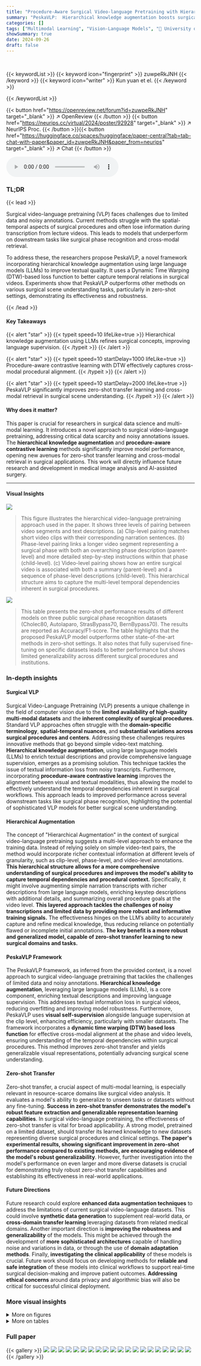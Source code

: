 ```yaml
---
title: "Procedure-Aware Surgical Video-language Pretraining with Hierarchical Knowledge Augmentation"
summary: "PeskaVLP:  Hierarchical knowledge augmentation boosts surgical video-language pretraining!"
categories: []
tags: ["Multimodal Learning", "Vision-Language Models", "🏢 University of Strasbourg",]
showSummary: true
date: 2024-09-26
draft: false
---
```


<br>

{{< keywordList >}}
{{< keyword icon="fingerprint" >}} zuwpeRkJNH {{< /keyword >}}
{{< keyword icon="writer" >}} Kun yuan et el. {{< /keyword >}}
 
{{< /keywordList >}}

{{< button href="https://openreview.net/forum?id=zuwpeRkJNH" target="_blank" >}}
↗ OpenReview
{{< /button >}}
{{< button href="https://neurips.cc/virtual/2024/poster/92928" target="_blank" >}}
↗ NeurIPS Proc.
{{< /button >}}{{< button href="https://huggingface.co/spaces/huggingface/paper-central?tab=tab-chat-with-paper&paper_id=zuwpeRkJNH&paper_from=neurips" target="_blank" >}}
↗ Chat
{{< /button >}}



<audio controls>
    <source src="https://ai-paper-reviewer.com/zuwpeRkJNH/podcast.wav" type="audio/wav">
    Your browser does not support the audio element.
</audio>


### TL;DR


{{< lead >}}

Surgical video-language pretraining (VLP) faces challenges due to limited data and noisy annotations.  Current methods struggle with the spatial-temporal aspects of surgical procedures and often lose information during transcription from lecture videos.  This leads to models that underperform on downstream tasks like surgical phase recognition and cross-modal retrieval. 



To address these, the researchers propose PeskaVLP, a novel framework incorporating hierarchical knowledge augmentation using large language models (LLMs) to improve textual quality.  It uses a Dynamic Time Warping (DTW)-based loss function to better capture temporal relations in surgical videos.  Experiments show that PeskaVLP outperforms other methods on various surgical scene understanding tasks, particularly in zero-shot settings, demonstrating its effectiveness and robustness.

{{< /lead >}}


#### Key Takeaways

{{< alert "star" >}}
{{< typeit speed=10 lifeLike=true >}} Hierarchical knowledge augmentation using LLMs refines surgical concepts, improving language supervision. {{< /typeit >}}
{{< /alert >}}

{{< alert "star" >}}
{{< typeit speed=10 startDelay=1000 lifeLike=true >}} Procedure-aware contrastive learning with DTW effectively captures cross-modal procedural alignment. {{< /typeit >}}
{{< /alert >}}

{{< alert "star" >}}
{{< typeit speed=10 startDelay=2000 lifeLike=true >}} PeskaVLP significantly improves zero-shot transfer learning and cross-modal retrieval in surgical scene understanding. {{< /typeit >}}
{{< /alert >}}

#### Why does it matter?
This paper is crucial for researchers in surgical data science and multi-modal learning. It introduces a novel approach to surgical video-language pretraining, addressing critical data scarcity and noisy annotations issues.  The **hierarchical knowledge augmentation** and **procedure-aware contrastive learning** methods significantly improve model performance, opening new avenues for zero-shot transfer learning and cross-modal retrieval in surgical applications. This work will directly influence future research and development in medical image analysis and AI-assisted surgery.

------
#### Visual Insights



![](https://ai-paper-reviewer.com/zuwpeRkJNH/figures_1_1.jpg)

> This figure illustrates the hierarchical video-language pretraining approach used in the paper.  It shows three levels of pairing between video segments and text descriptions.  (a) Clip-level pairing matches short video clips with their corresponding narration sentences. (b) Phase-level pairing links a longer video segment representing a surgical phase with both an overarching phase description (parent-level) and more detailed step-by-step instructions within that phase (child-level).  (c) Video-level pairing shows how an entire surgical video is associated with both a summary (parent-level) and a sequence of phase-level descriptions (child-level). This hierarchical structure aims to capture the multi-level temporal dependencies inherent in surgical procedures.





![](https://ai-paper-reviewer.com/zuwpeRkJNH/tables_6_1.jpg)

> This table presents the zero-shot performance results of different models on three public surgical phase recognition datasets (Cholec80, Autolaparo, StrasBypass70, BernBypass70).  The results are reported as Accuracy/F1-score.  The table highlights that the proposed PeskaVLP model outperforms other state-of-the-art methods in zero-shot settings.  It also notes that fully supervised fine-tuning on specific datasets leads to better performance but shows limited generalizability across different surgical procedures and institutions.





### In-depth insights


#### Surgical VLP
Surgical Video-Language Pretraining (VLP) presents a unique challenge in the field of computer vision due to the **limited availability of high-quality multi-modal datasets** and the **inherent complexity of surgical procedures**.  Standard VLP approaches often struggle with the **domain-specific terminology**, **spatial-temporal nuances**, and **substantial variations across surgical procedures and centers**. Addressing these challenges requires innovative methods that go beyond simple video-text matching.  **Hierarchical knowledge augmentation**, using large language models (LLMs) to enrich textual descriptions and provide comprehensive language supervision, emerges as a promising solution. This technique tackles the issue of textual information loss from noisy transcripts.  Furthermore, incorporating **procedure-aware contrastive learning** improves the alignment between visual and textual modalities, thus allowing the model to effectively understand the temporal dependencies inherent in surgical workflows. This approach leads to improved performance across several downstream tasks like surgical phase recognition, highlighting the potential of sophisticated VLP models for better surgical scene understanding.

#### Hierarchical Augmentation
The concept of "Hierarchical Augmentation" in the context of surgical video-language pretraining suggests a multi-level approach to enhance the training data.  Instead of relying solely on simple video-text pairs, the method would incorporate richer contextual information at different levels of granularity, such as clip-level, phase-level, and video-level annotations. **This hierarchical structure allows for a more comprehensive understanding of surgical procedures and improves the model's ability to capture temporal dependencies and procedural context.**  Specifically, it might involve augmenting simple narration transcripts with richer descriptions from large language models, enriching keystep descriptions with additional details, and summarizing overall procedure goals at the video level. **This layered approach tackles the challenges of noisy transcriptions and limited data by providing more robust and informative training signals.** The effectiveness hinges on the LLM’s ability to accurately capture and refine medical knowledge, thus reducing reliance on potentially flawed or incomplete initial annotations.  **The key benefit is a more robust and generalized model, capable of zero-shot transfer learning to new surgical domains and tasks.**

#### PeskaVLP Framework
The PeskaVLP framework, as inferred from the provided context, is a novel approach to surgical video-language pretraining that tackles the challenges of limited data and noisy annotations.  **Hierarchical knowledge augmentation**, leveraging large language models (LLMs), is a core component, enriching textual descriptions and improving language supervision. This addresses textual information loss in surgical videos, reducing overfitting and improving model robustness.  Furthermore, PeskaVLP uses **visual self-supervision** alongside language supervision at the clip level, enhancing efficiency, particularly with smaller datasets.  The framework incorporates a **dynamic time warping (DTW) based loss function** for effective cross-modal alignment at the phase and video levels, ensuring understanding of the temporal dependencies within surgical procedures.  This method improves zero-shot transfer and yields generalizable visual representations, potentially advancing surgical scene understanding.

#### Zero-shot Transfer
Zero-shot transfer, a crucial aspect of multi-modal learning, is especially relevant in resource-scarce domains like surgical video analysis.  It evaluates a model's ability to generalize to unseen tasks or datasets without any fine-tuning.  **Success in zero-shot transfer demonstrates the model's robust feature extraction and generalizable representation learning capabilities**. In surgical video-language pretraining, the effectiveness of zero-shot transfer is vital for broad applicability.  A strong model, pretrained on a limited dataset, should transfer its learned knowledge to new datasets representing diverse surgical procedures and clinical settings.  **The paper's experimental results, showing significant improvement in zero-shot performance compared to existing methods, are encouraging evidence of the model's robust generalizability**. However, further investigation into the model's performance on even larger and more diverse datasets is crucial for demonstrating truly robust zero-shot transfer capabilities and establishing its effectiveness in real-world applications.

#### Future Directions
Future research could explore **enhanced data augmentation techniques** to address the limitations of current surgical video-language datasets.  This could involve **synthetic data generation** to supplement real-world data, or **cross-domain transfer learning** leveraging datasets from related medical domains.  Another important direction is **improving the robustness and generalizability** of the models.  This might be achieved through the development of **more sophisticated architectures** capable of handling noise and variations in data, or through the use of **domain adaptation methods**. Finally, **investigating the clinical applicability** of these models is crucial. Future work should focus on developing methods for **reliable and safe integration** of these models into clinical workflows to support real-time surgical decision-making and improve patient outcomes.  **Addressing ethical concerns** around data privacy and algorithmic bias will also be critical for successful clinical deployment.


### More visual insights

<details>
<summary>More on figures
</summary>


![](https://ai-paper-reviewer.com/zuwpeRkJNH/figures_3_1.jpg)

> This figure illustrates the hierarchical video-language pretraining approach used in the PeskaVLP framework.  It shows how video clips are paired with text at three levels: clip-level (short video segments paired with short descriptions), phase-level (longer segments paired with descriptions of a surgical phase), and video-level (entire video paired with a summary). The hierarchical structure helps the model learn temporal relationships and understand the overall surgical procedure.


![](https://ai-paper-reviewer.com/zuwpeRkJNH/figures_4_1.jpg)

> This figure illustrates the PeskaVLP framework's pretraining pipeline across three hierarchical levels: clip, phase, and video.  Clip-level pretraining uses contrastive learning with both language supervision (matching video clips to their narration texts) and visual self-supervision (maximizing similarity between two augmented views of the same clip). Phase and video-level pretraining use a procedure-aware contrastive learning approach which incorporates a Dynamic Time Warping (DTW) based loss function to account for temporal relationships between video frames and text sequences.  Hard negative samples are generated by reversing the temporal order of the text sequences, making the model learn the correct temporal alignment. This hierarchical approach is designed to efficiently learn multi-modal surgical representations from a relatively small dataset.


![](https://ai-paper-reviewer.com/zuwpeRkJNH/figures_19_1.jpg)

> This figure illustrates the PeskaVLP framework's hierarchical video-language pretraining process.  It shows three levels: clip-level, phase-level, and video-level.  Clip-level pretraining uses both language supervision (matching video clips with their narration texts) and visual self-supervision (maximizing similarity between two augmented views of the same clip). Phase- and video-level pretraining focus on procedure awareness, using a Dynamic Time Warping (DTW)-based loss function to align video frames and texts, considering their temporal order.  The figure visually represents the different components and connections within the framework, illustrating how the model learns multi-modal representations at multiple levels of detail.


![](https://ai-paper-reviewer.com/zuwpeRkJNH/figures_20_1.jpg)

> This figure illustrates the hierarchical video-language pretraining approach used in the PeskaVLP framework.  It shows how video clips are paired with multiple levels of textual descriptions. At the clip level, short video segments are paired with single sentences describing the action. At the phase level, longer video segments are paired with multiple sentences describing different key steps within a surgical phase. At the video level, the entire video is paired with a summary of the entire procedure. This hierarchical approach allows the model to learn both short-term and long-term temporal relationships between visual and textual information in surgical videos.


![](https://ai-paper-reviewer.com/zuwpeRkJNH/figures_20_2.jpg)

> This figure illustrates the hierarchical video-language pretraining approach used in the PeskaVLP framework.  It shows three levels of pairing: clip-level (short video segments paired with single sentences), phase-level (longer video segments paired with multiple sentences describing a phase of the procedure), and video-level (the entire video paired with a summary).  This hierarchical structure allows the model to learn relationships between visual information and text at different granularities, improving understanding of complex surgical procedures.


</details>




<details>
<summary>More on tables
</summary>


![](https://ai-paper-reviewer.com/zuwpeRkJNH/tables_7_1.jpg)
> This table presents the results of a zero-shot cross-modal retrieval experiment.  The experiment evaluated the ability of different models to retrieve relevant videos given text queries and vice-versa, at three different levels of granularity: clip-narration (short-term video-text pairs), phase-keystep (mid-term video-text pairs), and video-abstract (long-term video-text pairs). The Recall@N metric (where N=1,5,10) is reported, indicating the percentage of times the correct video or text was among the top N retrieved results.  The table highlights the best-performing model (PeskaVLP) across various retrieval tasks.

![](https://ai-paper-reviewer.com/zuwpeRkJNH/tables_8_1.jpg)
> This table presents the zero-shot performance of various models on three public surgical phase recognition datasets (Cholec80, Autolaparo, StrasBypass70, BernBypass70).  The results are reported as Accuracy and F1-Score.  The table highlights that PeskaVLP outperforms other methods, indicating its superior generalizability.  A comparison is also made with fully supervised state-of-the-art models which shows that while they perform well on their specific dataset, they lack generalizability.

![](https://ai-paper-reviewer.com/zuwpeRkJNH/tables_8_2.jpg)
> This table presents the results of an ablation study evaluating the impact of different components of the proposed PeskaVLP model on the performance of surgical phase recognition.  The ablation study varies the presence of knowledge augmentation, procedure-aware pretraining, and visual self-supervision at different levels (clip, phase, video).  The results, which are reported for 10% shot linear probing, show how each component contributes to the overall performance of the model.

![](https://ai-paper-reviewer.com/zuwpeRkJNH/tables_16_1.jpg)
> This table presents the results of zero-shot surgical phase recognition experiments on three public datasets (Cholec80, Autolaparo, and MultiBypass).  The accuracy and F1-score are reported for several models, including PeskaVLP and state-of-the-art fully supervised methods.  The table highlights PeskaVLP's superior performance and emphasizes the limited generalizability of fully supervised models when applied to different surgical procedures or centers.

![](https://ai-paper-reviewer.com/zuwpeRkJNH/tables_16_2.jpg)
> This table presents the zero-shot phase recognition results on three public datasets: Cholec80, Autolaparo, and MultiBypass140.  The accuracy and F1-score are reported for several models including TransVNet, ResNet50, MIL-NCE, CLIP, SurgVLP, and HecVL. The table highlights that PeskaVLP outperforms other methods across all three datasets, demonstrating its superior generalizability.  It also notes that while fully supervised fine-tuning achieves higher performance, it suffers from a lack of generalizability across different surgical procedures and institutions.

![](https://ai-paper-reviewer.com/zuwpeRkJNH/tables_17_1.jpg)
> This table presents the zero-shot phase recognition results on three public datasets: Cholec80, Autolaparo, and MultiBypass140.  The results compare PeskaVLP's performance against several other state-of-the-art models.  The table highlights PeskaVLP's superior performance and demonstrates the limited generalizability of fully supervised models fine-tuned on specific datasets. Accuracy and F1-Score are reported for each dataset.

![](https://ai-paper-reviewer.com/zuwpeRkJNH/tables_17_2.jpg)
> This table presents the zero-shot phase recognition performance of PeskaVLP and other state-of-the-art methods on three public surgical datasets: Cholec80, Autolaparo, and MultiBypass.  Zero-shot performance means the models were not fine-tuned on these specific datasets; instead, they leveraged knowledge learned during pre-training.  The results show that PeskaVLP achieves superior performance compared to other models across all three datasets.  It also highlights the limited generalizability of fully supervised fine-tuned models which perform well on their specific training datasets but generalize poorly to other procedures or institutions.

</details>




### Full paper

{{< gallery >}}
<img src="https://ai-paper-reviewer.com/zuwpeRkJNH/1.png" class="grid-w50 md:grid-w33 xl:grid-w25" />
<img src="https://ai-paper-reviewer.com/zuwpeRkJNH/2.png" class="grid-w50 md:grid-w33 xl:grid-w25" />
<img src="https://ai-paper-reviewer.com/zuwpeRkJNH/3.png" class="grid-w50 md:grid-w33 xl:grid-w25" />
<img src="https://ai-paper-reviewer.com/zuwpeRkJNH/4.png" class="grid-w50 md:grid-w33 xl:grid-w25" />
<img src="https://ai-paper-reviewer.com/zuwpeRkJNH/5.png" class="grid-w50 md:grid-w33 xl:grid-w25" />
<img src="https://ai-paper-reviewer.com/zuwpeRkJNH/6.png" class="grid-w50 md:grid-w33 xl:grid-w25" />
<img src="https://ai-paper-reviewer.com/zuwpeRkJNH/7.png" class="grid-w50 md:grid-w33 xl:grid-w25" />
<img src="https://ai-paper-reviewer.com/zuwpeRkJNH/8.png" class="grid-w50 md:grid-w33 xl:grid-w25" />
<img src="https://ai-paper-reviewer.com/zuwpeRkJNH/9.png" class="grid-w50 md:grid-w33 xl:grid-w25" />
<img src="https://ai-paper-reviewer.com/zuwpeRkJNH/10.png" class="grid-w50 md:grid-w33 xl:grid-w25" />
<img src="https://ai-paper-reviewer.com/zuwpeRkJNH/11.png" class="grid-w50 md:grid-w33 xl:grid-w25" />
<img src="https://ai-paper-reviewer.com/zuwpeRkJNH/12.png" class="grid-w50 md:grid-w33 xl:grid-w25" />
<img src="https://ai-paper-reviewer.com/zuwpeRkJNH/13.png" class="grid-w50 md:grid-w33 xl:grid-w25" />
<img src="https://ai-paper-reviewer.com/zuwpeRkJNH/14.png" class="grid-w50 md:grid-w33 xl:grid-w25" />
<img src="https://ai-paper-reviewer.com/zuwpeRkJNH/15.png" class="grid-w50 md:grid-w33 xl:grid-w25" />
<img src="https://ai-paper-reviewer.com/zuwpeRkJNH/16.png" class="grid-w50 md:grid-w33 xl:grid-w25" />
<img src="https://ai-paper-reviewer.com/zuwpeRkJNH/17.png" class="grid-w50 md:grid-w33 xl:grid-w25" />
<img src="https://ai-paper-reviewer.com/zuwpeRkJNH/18.png" class="grid-w50 md:grid-w33 xl:grid-w25" />
<img src="https://ai-paper-reviewer.com/zuwpeRkJNH/19.png" class="grid-w50 md:grid-w33 xl:grid-w25" />
<img src="https://ai-paper-reviewer.com/zuwpeRkJNH/20.png" class="grid-w50 md:grid-w33 xl:grid-w25" />
{{< /gallery >}}